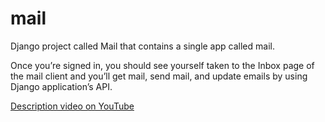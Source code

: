 # mail
Django project called Mail that contains a single app called mail.

Once you’re signed in, you should see yourself taken to the Inbox page of the mail client and you’ll get mail, send mail, and update emails by using Django application’s API.

[Description video on YouTube](https://youtu.be/LFLkuOpADic)
